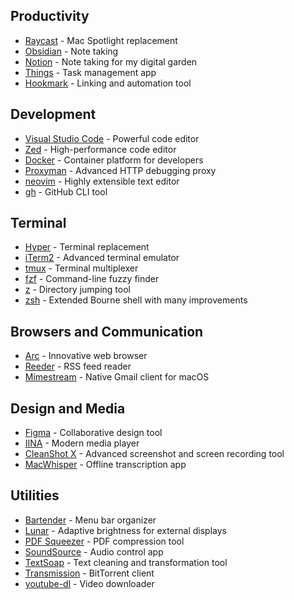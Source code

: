 ## Productivity

- [Raycast](https://www.raycast.com/) - Mac Spotlight replacement
- [Obsidian](https://obsidian.md/) - Note taking
- [Notion](https://www.notion.so/) - Note taking for my digital garden
- [Things](https://culturedcode.com/things/) - Task management app
- [Hookmark](https://hookproductivity.com/) - Linking and automation tool

## Development

- [Visual Studio Code](https://code.visualstudio.com/) - Powerful code editor
- [Zed](https://zed.dev/) - High-performance code editor
- [Docker](https://www.docker.com/) - Container platform for developers
- [Proxyman](https://proxyman.io/) - Advanced HTTP debugging proxy
- [neovim](https://neovim.io/) - Highly extensible text editor
- [gh](https://cli.github.com/) - GitHub CLI tool

## Terminal

- [Hyper](https://hyper.is/) - Terminal replacement
- [iTerm2](https://iterm2.com/) - Advanced terminal emulator
- [tmux](https://github.com/tmux/tmux) - Terminal multiplexer
- [fzf](https://github.com/junegunn/fzf) - Command-line fuzzy finder
- [z](https://github.com/rupa/z) - Directory jumping tool
- [zsh](https://www.zsh.org/) - Extended Bourne shell with many improvements

## Browsers and Communication

- [Arc](https://arc.net/) - Innovative web browser
- [Reeder](https://reederapp.com/) - RSS feed reader
- [Mimestream](https://mimestream.com/) - Native Gmail client for macOS

## Design and Media

- [Figma](https://www.figma.com/) - Collaborative design tool
- [IINA](https://iina.io/) - Modern media player
- [CleanShot X](https://cleanshot.com/) - Advanced screenshot and screen recording tool
- [MacWhisper](https://goodsnooze.gumroad.com/l/macwhisper) - Offline transcription app

## Utilities

- [Bartender](https://www.macbartender.com/) - Menu bar organizer
- [Lunar](https://lunar.fyi/) - Adaptive brightness for external displays
- [PDF Squeezer](https://witt-software.com/pdfsqueezer/) - PDF compression tool
- [SoundSource](https://rogueamoeba.com/soundsource/) - Audio control app
- [TextSoap](https://www.unmarked.com/textsoap/) - Text cleaning and transformation tool
- [Transmission](https://transmissionbt.com/) - BitTorrent client
- [youtube-dl](https://youtube-dl.org/) - Video downloader
